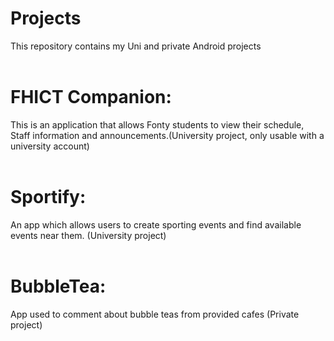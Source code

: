 # Projects
This repository contains my Uni and private Android projects <br />
<br />
# FHICT Companion: 
This is an application that allows Fonty students to view their schedule, Staff information and announcements.(University project, only usable with a university account) <br />
<br />
# Sportify: 
An app which allows users to create sporting events and find available events near them. (University project) <br />
<br />
# BubbleTea: 
App used to comment about bubble teas from provided cafes (Private project) <br />
<br />
